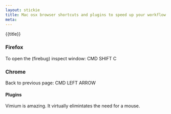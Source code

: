 ```yaml
---
layout: stickie
title: Mac osx browser shortcuts and plugins to speed up your workflow.
meta:
---
```


{{title}}

### Firefox
To open the (firebug) inspect window: CMD SHIFT C

### Chrome
Back to previous page: CMD LEFT ARROW

#### Plugins
Vimium is amazing. It virtually elimintates the need for a mouse.
